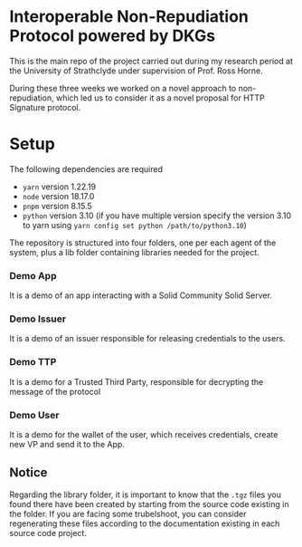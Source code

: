 # Interoperable Non-Repudiation Protocol powered by DKGs


This is the main repo of the project carried out during my research period at the University of Strathclyde under supervision of Prof. Ross Horne.

During these three weeks we worked on a novel approach to non-repudiation, which led us to consider it as a novel proposal for HTTP Signature protocol.

# Setup
The following dependencies are required

- `yarn` version 1.22.19
- `node` version 18.17.0
- `pnpm` version 8.15.5
- `python` version 3.10 (if you have multiple version specify the version 3.10 to yarn using `yarn config set python /path/to/python3.10`)

The repository is structured into four folders, one per each agent of the system, plus a lib folder containing libraries needed for the project.
### Demo App
It is a demo of an app interacting with a Solid Community Solid Server.
### Demo Issuer
It is a demo of an issuer responsible for releasing credentials to the users.
### Demo TTP
It is a demo for a Trusted Third Party, responsible for decrypting the message of the protocol
### Demo User
It is a demo for the wallet of the user, which receives credentials, create new VP and send it to the App.

## Notice
Regarding the library folder, it is important to know that the `.tgz` files you found there have been created by starting from the source code existing in the folder. If you are facing some trubelshoot, you can consider regenerating these files according to the documentation existing in each source code project.